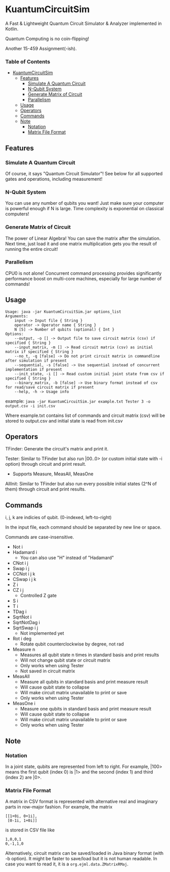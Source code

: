 # KuantumCircuitSim

A Fast & Lightweight Quantum Circuit Simulator & Analyzer implemented in Kotlin.

Quantum Computing is no coin-flipping!

Another 15-459 Assignment(-ish).

### Table of Contents
- [KuantumCircuitSim](#kuantumcircuitsim)
  * [Features](#features)
    + [Simulate A Quantum Circuit](#simulate-a-quantum-circuit)
    + [N-Qubit System](#n-qubit-system)
    + [Generate Matrix of Circuit](#generate-matrix-of-circuit)
    + [Parallelism](#parallelism)
  * [Usage](#usage)
  * [Operators](#operators)
  * [Commands](#commands)
  * [Note](#note)
    + [Notation](#notation)
    + [Matrix File Format](#matrix-file-format)

## Features
### Simulate A Quantum Circuit
Of course, it says "Quantum Circuit Simulator"! See below for all supported gates and operations, including measurement!

### N-Qubit System
You can use any number of qubits you want! Just make sure your computer is powerful enough if N is large. Time complexity is exponential on classical computers!

### Generate Matrix of Circuit
The power of Linear Algebra! You can save the matrix after the simulation. Next time, just load it and one matrix multiplication gets you the result of running the entire circuit!

### Parallelism
CPU0 is not alone! Concurrent command processing provides significantly performance boost on multi-core machines, especially for large number of commands!

## Usage

```
Usage: java -jar KuantumCircuitSim.jar options_list
Arguments: 
    input -> Input file { String }
    operator -> Operator name { String }
    N [5] -> Number of qubits (optional) { Int }
Options: 
    --output, -o [] -> Output file to save circuit matrix (csv) if specified { String }
    --input_matrix, -m [] -> Read circuit matrix (csv) as initial matrix if specified { String }
    --no_t, -q [false] -> Do not print circuit matrix in commandline after simulation if present 
    --sequential, -s [false] -> Use sequential instead of concurrent implementation if present 
    --init_state, -i [] -> Read custom initial joint state from csv if specified { String }
    --binary_matrix, -b [false] -> Use binary format instead of csv for read/save circuit matrix if present 
    --help, -h -> Usage info 
```

example: ```java -jar KuantumCircuitSim.jar example.txt Tester 3 -o output.csv -i init.csv```

Where example.txt contains list of commands and circuit matrix (csv) will be stored to output.csv and initial state is read from init.csv

## Operators

TFinder: Generate the circuit's matrix and print it.

Tester: Similar to TFinder but also run |00..0> (or custom initial state with -i option) through circuit and print result.
- Supports Measure, MeasAll, MeasOne

AllInit: Similar to TFinder but also run every possible initial states (2^N of them) through circuit and print results.

## Commands
i, j, k are indicies of qubit. (0-indexed, left-to-right)

In the input file, each command should be separated by new line or space.

Commands are case-insensitive.

- Not i
- Hadamard i
    + You can also use "H" instead of "Hadamard"
- CNot i j
- Swap i j
- CCNot i j k
- CSwap i j k
- Z i
- CZ i j
    + Controlled Z gate
- S i
- T i
- TDag i
- SqrtNot i
- SqrtNotDag i
- SqrtSwap i j
    + Not implemented yet
- Rot i deg
    + Rotate qubit counterclockwise by degree, not rad
- Measure n
    + Measures all qubit state n times in standard basis and print results
    + Will not change qubit state or circuit matrix
    + Only works when using Tester
    + Not saved in circuit matrix
- MeasAll
    + Measure all qubits in standard basis and print measure result
    + Will cause qubit state to collapse
    + Will make circuit matrix unavailable to print or save
    + Only works when using Tester
- MeasOne i
    + Measure one qubits in standard basis and print measure result
    + Will cause qubit state to collapse
    + Will make circuit matrix unavailable to print or save
    + Only works when using Tester
    
## Note

### Notation

In a joint state, qubits are represented from left to right. For example, |100> means the first qubit (index 0) is |1> and the second (index 1) and third (index 2) are |0>.

### Matrix File Format

A matrix in CSV format is represented with alternative real and imaginary parts in row-major fashion.
For example, the matrix
```
[[1+0i, 0+1i],
 [0-1i, 1+0i]]
```
is stored in CSV file like
```
1,0,0,1
0,-1,1,0
```
Alternatively, circuit matrix can be saved/loaded in Java binary format (with -b option). It might be faster to save/load but it is not human readable. In case you want to read it, it is a `org.ejml.data.ZMatrixRMaj`.